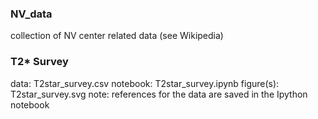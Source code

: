 ### NV_data

collection of NV center related data (see Wikipedia)

### T2* Survey

data: T2star_survey.csv
notebook: T2star_survey.ipynb
figure(s): T2star_survey.svg
note: references for the data are saved in the Ipython notebook

